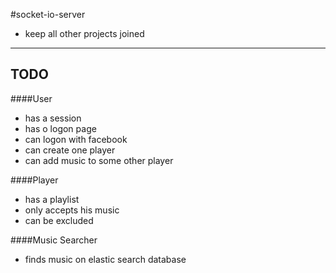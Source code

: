 #socket-io-server
  - keep all other projects joined
--------------
## TODO

####User
 - has a session
 - has o logon page
 - can logon with facebook
 - can create one player
 - can add music to some other player

####Player
 - has a playlist
 - only accepts his music
 - can be excluded

####Music Searcher
  - finds music on elastic search database
